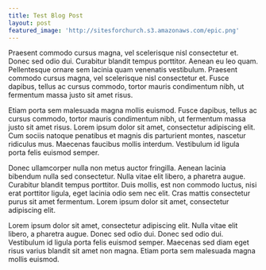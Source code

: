 ```yaml
---
title: Test Blog Post
layout: post 
featured_image: 'http://sitesforchurch.s3.amazonaws.com/epic.png'
---
```


Praesent commodo cursus magna, vel scelerisque nisl consectetur et. Donec sed odio dui. Curabitur blandit tempus porttitor. Aenean eu leo quam. Pellentesque ornare sem lacinia quam venenatis vestibulum. Praesent commodo cursus magna, vel scelerisque nisl consectetur et. Fusce dapibus, tellus ac cursus commodo, tortor mauris condimentum nibh, ut fermentum massa justo sit amet risus.

Etiam porta sem malesuada magna mollis euismod. Fusce dapibus, tellus ac cursus commodo, tortor mauris condimentum nibh, ut fermentum massa justo sit amet risus. Lorem ipsum dolor sit amet, consectetur adipiscing elit. Cum sociis natoque penatibus et magnis dis parturient montes, nascetur ridiculus mus. Maecenas faucibus mollis interdum. Vestibulum id ligula porta felis euismod semper.

Donec ullamcorper nulla non metus auctor fringilla. Aenean lacinia bibendum nulla sed consectetur. Nulla vitae elit libero, a pharetra augue. Curabitur blandit tempus porttitor. Duis mollis, est non commodo luctus, nisi erat porttitor ligula, eget lacinia odio sem nec elit. Cras mattis consectetur purus sit amet fermentum. Lorem ipsum dolor sit amet, consectetur adipiscing elit.

Lorem ipsum dolor sit amet, consectetur adipiscing elit. Nulla vitae elit libero, a pharetra augue. Donec sed odio dui. Donec sed odio dui. Vestibulum id ligula porta felis euismod semper. Maecenas sed diam eget risus varius blandit sit amet non magna. Etiam porta sem malesuada magna mollis euismod.
